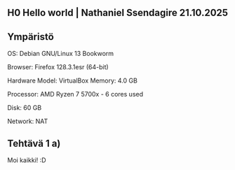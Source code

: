 ## H0 Hello world | Nathaniel Ssendagire 21.10.2025

## Ympäristö

OS: Debian GNU/Linux 13 Bookworm

Browser: Firefox 128.3.1esr (64-bit)

Hardware Model: VirtualBox Memory: 4.0 GB

Processor: AMD Ryzen 7 5700x - 6 cores used

Disk: 60 GB

Network: NAT

## Tehtävä 1 a)

Moi kaikki! :D
